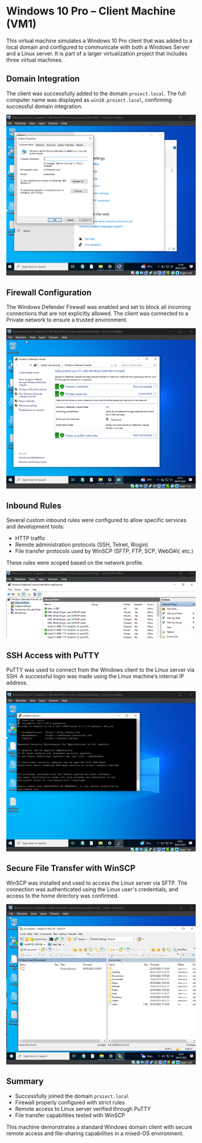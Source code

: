 # Windows 10 Pro – Client Machine (VM1)

This virtual machine simulates a Windows 10 Pro client that was added to a local domain and configured to communicate with both a Windows Server and a Linux server. It is part of a larger virtualization project that includes three virtual machines.

## Domain Integration

The client was successfully added to the domain `proiect.local`. The full computer name was displayed as `win10.proiect.local`, confirming successful domain integration.

![Domain Join Confirmation](vm1-domain_check.png)

## Firewall Configuration

The Windows Defender Firewall was enabled and set to block all incoming connections that are not explicitly allowed. The client was connected to a Private network to ensure a trusted environment.

![Firewall Settings](vm1-firewall1.png)

## Inbound Rules

Several custom inbound rules were configured to allow specific services and development tools:

- HTTP traffic
- Remote administration protocols (SSH, Telnet, Rlogin)
- File transfer protocols used by WinSCP (SFTP, FTP, SCP, WebDAV, etc.)

These rules were scoped based on the network profile.

![Inbound Rules](vm1-firewall2.png)

## SSH Access with PuTTY

PuTTY was used to connect from the Windows client to the Linux server via SSH. A successful login was made using the Linux machine’s internal IP address.

![SSH via PuTTY](vm1-Putty_connected_to_Linux.png)

## Secure File Transfer with WinSCP

WinSCP was installed and used to access the Linux server via SFTP. The connection was authenticated using the Linux user's credentials, and access to the home directory was confirmed.

![WinSCP Session](vm1-WinSCP_connected_to_Linux.png)

## Summary

- Successfully joined the domain `proiect.local`
- Firewall properly configured with strict rules
- Remote access to Linux server verified through PuTTY
- File transfer capabilities tested with WinSCP

This machine demonstrates a standard Windows domain client with secure remote access and file-sharing capabilities in a mixed-OS environment.


